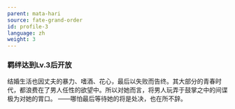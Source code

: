 ```yaml
---
parent: mata-hari
source: fate-grand-order
id: profile-3
language: zh
weight: 3
---
```


### 羁绊达到Lv.3后开放

结婚生活也因丈夫的暴力、嗜酒、花心，最后以失败而告终。其大部分的青春时代，都浪费在了男人任性的欲望中。所以对她而言，将男人玩弄于鼓掌之中的间谍极为对她的胃口。
——哪怕最后等待她的将是处决，也在所不辞。
